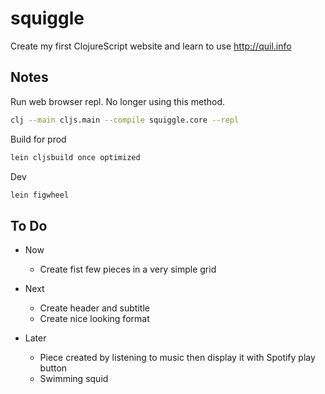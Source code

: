 # squiggle

Create my first ClojureScript website and learn to use http://quil.info

## Notes

Run web browser repl. No longer using this method.

```bash
clj --main cljs.main --compile squiggle.core --repl
```

Build for prod

```bash
lein cljsbuild once optimized
```

Dev

```bash
lein figwheel
```

## To Do

- Now
  - Create fist few pieces in a very simple grid

- Next
  - Create header and subtitle
  - Create nice looking format

- Later
  - Piece created by listening to music then display it with Spotify play button
  - Swimming squid

